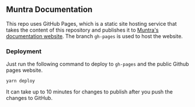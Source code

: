 ## Muntra Documentation

This repo uses GitHub Pages, which is a static site hosting service that takes the content of this repository and publishes it to [Muntra's documentation website](https://muntra-dev.github.io/muntra-docs/). The branch `gh-pages` is used to host the website.

### Deployment

Just run the following command to deploy to `gh-pages` and the public Github pages website.

```
yarn deploy
```

It can take up to 10 minutes for changes to publish after you push the changes to GitHub.
